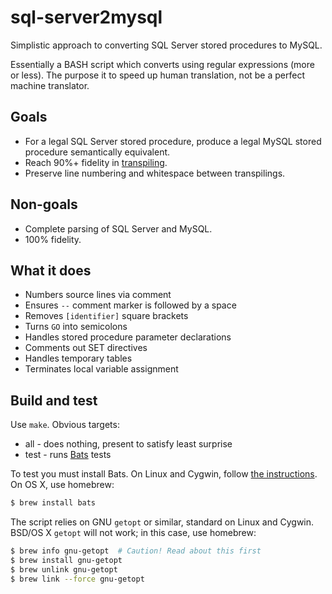 # sql-server2mysql

Simplistic approach to converting SQL Server stored procedures to MySQL.

Essentially a BASH script which converts using regular expressions (more or
less).  The purpose it to speed up human translation, not be a perfect
machine translator.

## Goals

* For a legal SQL Server stored procedure, produce a legal MySQL stored
  procedure semantically equivalent.
* Reach 90%+ fidelity in [transpiling](https://en.wikipedia.org/wiki/Source-to-source_compiler).
* Preserve line numbering and whitespace between transpilings.

## Non-goals

* Complete parsing of SQL Server and MySQL.
* 100% fidelity.

## What it does

* Numbers source lines via comment
* Ensures `--` comment marker is followed by a space
* Removes `[identifier]` square brackets
* Turns `GO` into semicolons
* Handles stored procedure parameter declarations
* Comments out SET directives
* Handles temporary tables
* Terminates local variable assignment

## Build and test

Use `make`.  Obvious targets:

* all - does nothing, present to satisfy least surprise
* test - runs [Bats](https://github.com/sstephenson/bats) tests

To test you must install Bats.  On Linux and Cygwin, follow [the
instructions](https://github.com/sstephenson/bats#installing-bats-from-source).
On OS X, use homebrew:

```bash
$ brew install bats
```

The script relies on GNU `getopt` or similar, standard on Linux and Cygwin.
BSD/OS X `getopt` will not work; in this case, use homebrew:

```bash
$ brew info gnu-getopt  # Caution! Read about this first
$ brew install gnu-getopt
$ brew unlink gnu-getopt
$ brew link --force gnu-getopt
```
